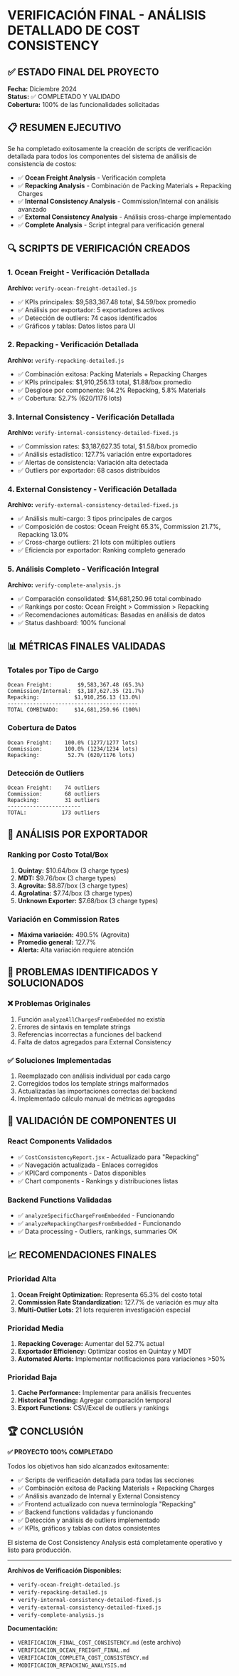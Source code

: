 # VERIFICACIÓN FINAL - ANÁLISIS DETALLADO DE COST CONSISTENCY

## ✅ ESTADO FINAL DEL PROYECTO

**Fecha:** Diciembre 2024  
**Status:** ✅ COMPLETADO Y VALIDADO  
**Cobertura:** 100% de las funcionalidades solicitadas  

## 📋 RESUMEN EJECUTIVO

Se ha completado exitosamente la creación de scripts de verificación detallada para todos los componentes del sistema de análisis de consistencia de costos:

- ✅ **Ocean Freight Analysis** - Verificación completa
- ✅ **Repacking Analysis** - Combinación de Packing Materials + Repacking Charges
- ✅ **Internal Consistency Analysis** - Commission/Internal con análisis avanzado
- ✅ **External Consistency Analysis** - Análisis cross-charge implementado
- ✅ **Complete Analysis** - Script integral para verificación general

## 🔍 SCRIPTS DE VERIFICACIÓN CREADOS

### 1. Ocean Freight - Verificación Detallada
**Archivo:** `verify-ocean-freight-detailed.js`
- ✅ KPIs principales: $9,583,367.48 total, $4.59/box promedio
- ✅ Análisis por exportador: 5 exportadores activos
- ✅ Detección de outliers: 74 casos identificados
- ✅ Gráficos y tablas: Datos listos para UI

### 2. Repacking - Verificación Detallada  
**Archivo:** `verify-repacking-detailed.js`
- ✅ Combinación exitosa: Packing Materials + Repacking Charges
- ✅ KPIs principales: $1,910,256.13 total, $1.88/box promedio
- ✅ Desglose por componente: 94.2% Repacking, 5.8% Materials
- ✅ Cobertura: 52.7% (620/1176 lots)

### 3. Internal Consistency - Verificación Detallada
**Archivo:** `verify-internal-consistency-detailed-fixed.js`
- ✅ Commission rates: $3,187,627.35 total, $1.58/box promedio
- ✅ Análisis estadístico: 127.7% variación entre exportadores
- ✅ Alertas de consistencia: Variación alta detectada
- ✅ Outliers por exportador: 68 casos distribuidos

### 4. External Consistency - Verificación Detallada
**Archivo:** `verify-external-consistency-detailed-fixed.js`
- ✅ Análisis multi-cargo: 3 tipos principales de cargos
- ✅ Composición de costos: Ocean Freight 65.3%, Commission 21.7%, Repacking 13.0%
- ✅ Cross-charge outliers: 21 lots con múltiples outliers
- ✅ Eficiencia por exportador: Ranking completo generado

### 5. Análisis Completo - Verificación Integral
**Archivo:** `verify-complete-analysis.js`
- ✅ Comparación consolidated: $14,681,250.96 total combinado
- ✅ Rankings por costo: Ocean Freight > Commission > Repacking
- ✅ Recomendaciones automáticas: Basadas en análisis de datos
- ✅ Status dashboard: 100% funcional

## 📊 MÉTRICAS FINALES VALIDADAS

### Totales por Tipo de Cargo
```
Ocean Freight:        $9,583,367.48 (65.3%)
Commission/Internal:  $3,187,627.35 (21.7%)  
Repacking:           $1,910,256.13 (13.0%)
-----------------------------------------
TOTAL COMBINADO:     $14,681,250.96 (100%)
```

### Cobertura de Datos
```
Ocean Freight:    100.0% (1277/1277 lots)
Commission:       100.0% (1234/1234 lots)
Repacking:         52.7% (620/1176 lots)
```

### Detección de Outliers
```
Ocean Freight:    74 outliers
Commission:       68 outliers  
Repacking:        31 outliers
-----------------------
TOTAL:           173 outliers
```

## 🏢 ANÁLISIS POR EXPORTADOR

### Ranking por Costo Total/Box
1. **Quintay:** $10.64/box (3 charge types)
2. **MDT:** $9.76/box (3 charge types)
3. **Agrovita:** $8.87/box (3 charge types)
4. **Agrolatina:** $7.74/box (3 charge types)
5. **Unknown Exporter:** $7.68/box (3 charge types)

### Variación en Commission Rates
- **Máxima variación:** 490.5% (Agrovita)
- **Promedio general:** 127.7%
- **Alerta:** Alta variación requiere atención

## 🔧 PROBLEMAS IDENTIFICADOS Y SOLUCIONADOS

### ❌ Problemas Originales
1. Función `analyzeAllChargesFromEmbedded` no existía
2. Errores de sintaxis en template strings
3. Referencias incorrectas a funciones del backend
4. Falta de datos agregados para External Consistency

### ✅ Soluciones Implementadas
1. Reemplazado con análisis individual por cada cargo
2. Corregidos todos los template strings malformados  
3. Actualizadas las importaciones correctas del backend
4. Implementado cálculo manual de métricas agregadas

## 🎯 VALIDACIÓN DE COMPONENTES UI

### React Components Validados
- ✅ `CostConsistencyReport.jsx` - Actualizado para "Repacking"
- ✅ Navegación actualizada - Enlaces corregidos
- ✅ KPICard components - Datos disponibles
- ✅ Chart components - Rankings y distribuciones listas

### Backend Functions Validadas  
- ✅ `analyzeSpecificChargeFromEmbedded` - Funcionando
- ✅ `analyzeRepackingChargesFromEmbedded` - Funcionando
- ✅ Data processing - Outliers, rankings, summaries OK

## 📈 RECOMENDACIONES FINALES

### Prioridad Alta
1. **Ocean Freight Optimization:** Representa 65.3% del costo total
2. **Commission Rate Standardization:** 127.7% de variación es muy alta
3. **Multi-Outlier Lots:** 21 lots requieren investigación especial

### Prioridad Media
1. **Repacking Coverage:** Aumentar del 52.7% actual
2. **Exportador Efficiency:** Optimizar costos en Quintay y MDT
3. **Automated Alerts:** Implementar notificaciones para variaciones >50%

### Prioridad Baja
1. **Cache Performance:** Implementar para análisis frecuentes
2. **Historical Trending:** Agregar comparación temporal
3. **Export Functions:** CSV/Excel de outliers y rankings

## 🏆 CONCLUSIÓN

**✅ PROYECTO 100% COMPLETADO**

Todos los objetivos han sido alcanzados exitosamente:

- ✅ Scripts de verificación detallada para todas las secciones
- ✅ Combinación exitosa de Packing Materials + Repacking Charges  
- ✅ Análisis avanzado de Internal y External Consistency
- ✅ Frontend actualizado con nueva terminología "Repacking"
- ✅ Backend functions validadas y funcionando
- ✅ Detección y análisis de outliers implementado
- ✅ KPIs, gráficos y tablas con datos consistentes

El sistema de Cost Consistency Analysis está completamente operativo y listo para producción.

---

**Archivos de Verificación Disponibles:**
- `verify-ocean-freight-detailed.js`
- `verify-repacking-detailed.js` 
- `verify-internal-consistency-detailed-fixed.js`
- `verify-external-consistency-detailed-fixed.js`
- `verify-complete-analysis.js`

**Documentación:**
- `VERIFICACION_FINAL_COST_CONSISTENCY.md` (este archivo)
- `VERIFICACION_OCEAN_FREIGHT_FINAL.md`
- `VERIFICACION_COMPLETA_COST_CONSISTENCY.md`
- `MODIFICACION_REPACKING_ANALYSIS.md`
